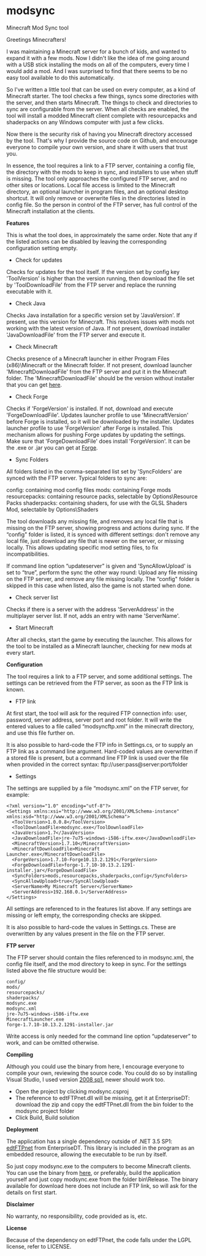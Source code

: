 # modsync
Minecraft Mod Sync tool

Greetings Minecrafters!

I was maintaining a Minecraft server for a bunch of kids, and wanted to expand it with a few mods. Now I didn't like the idea of me going around with a USB stick installing the mods on all of the computers, every time I would add a mod. And I was surprised to find that there seems to be no easy tool available to do this automatically.

So I've written a little tool that can be used on every computer, as a kind of Minecraft starter. The tool checks a few things, syncs some directories with the server, and then starts Minecraft. The things to check and directories to sync are configurable from the server. When all checks are enabled, the tool will install a modded Minecraft client complete with resourcepacks and shaderpacks on any Windows computer with just a few clicks.

Now there is the security risk of having you Minecraft directory accessed by the tool. That's why I provide the source code on Github, and encourage everyone to compile your own version, and share it with users that trust you.

In essence, the tool requires a link to a FTP server, containing a config file, the directory with the mods to keep in sync, and installers to use when stuff is missing. The tool only approaches the configured FTP server, and no other sites or locations. Local file access is limited to the Minecraft directory, an optional launcher in program files, and an optional desktop shortcut. It will only remove or overwrite files in the directories listed in config file. So the person in control of the FTP server, has full control of the Minecraft installation at the clients.

**Features**

This is what the tool does, in approximately the same order.
Note that any if the listed actions can be disabled by leaving the corresponding configuration setting empty.

- Check for updates

Checks for updates for the tool itself. If the version set by config key 'ToolVersion' is higher than the version running, then download the file set by 'ToolDownloadFile' from the FTP server and replace the running executable with it.

- Check Java

Checks Java installation for a specific version set by 'JavaVersion'. If present, use this version for Minecraft. This resolves issues with mods not working with the latest version of Java. If not present, download installer 'JavaDownloadFile' from the FTP server and execute it.

- Check Minecraft

Checks presence of a Minecraft launcher in either Program Files (x86)\Minecraft or the Minecraft folder. If not present, download launcher 'MinecraftDownloadFile' from the FTP server and put it in the Minecraft folder. The 'MinecraftDownloadFile' should be the version without installer that you can get [here](https://minecraft.net/download).

- Check Forge

Checks if 'ForgeVersion' is installed. If not, download and execute 'ForgeDownloadFile'. Updates launcher profile to use 'MinecraftVersion' before Forge is installed, so it will be downloaded by the installer. Updates launcher profile to use 'ForgeVersion' after Forge is installed. This mechanism allows for pushing Forge updates by updating the settings. Make sure that 'ForgeDownloadFile' does install 'ForgeVersion'. It can be the .exe or .jar you can get at [Forge](http://files.minecraftforge.net/minecraftforge/).

- Sync Folders

All folders listed in the comma-separated list set by 'SyncFolders' are synced with the FTP server.
Typical folders to sync are:

config: containing mod config files
mods: containing Forge mods
resourcepacks: containing resource packs, selectable by Options\Resource Packs
shaderpacks: containing shaders, for use with the GLSL Shaders Mod, selectable by Options\Shaders

The tool downloads any missing file, and removes any local file that is missing on the FTP server, showing progress and actions during sync.
If the “config" folder is listed, it is synced with different settings: don't remove any local file, just download any file that is newer on the server, or missing locally. This allows updating specific mod setting files, to fix incompatibilities.

If command line option “updateserver” is given and 'SyncAllowUpload' is set to “true”, perform the sync the other way round: Upload any file missing on the FTP server, and remove any file missing locally. The “config" folder is skipped in this case when listed, also the game is not started when done.

- Check server list

Checks if there is a server with the address 'ServerAddress' in the multiplayer server list. If not, adds an entry with name 'ServerName'.

- Start Minecraft

After all checks, start the game by executing the launcher. This allows for the tool to be installed as a Minecraft launcher, checking for new mods at every start.

**Configuration**

The tool requires a link to a FTP server, and some additional settings. The settings can be retrieved from the FTP server, as soon as the FTP link is known.

- FTP link

At first start, the tool will ask for the required FTP connection info: user, password, server address, server port and root folder. It will write the entered values to a file called “modsyncftp.xml” in the minecraft directory, and use this file further on.

It is also possible to hard-code the FTP info in Settings.cs, or to supply an FTP link as a command line argument. Hard-coded values are overwritten if a stored file is present, but a command line FTP link is used over the file when provided in the correct syntax: ftp://user:pass@server:port/folder

- Settings

The settings are supplied by a file “modsync.xml” on the FTP server, for example:

```
<?xml version="1.0" encoding="utf-8"?>
<Settings xmlns:xsi="http://www.w3.org/2001/XMLSchema-instance" xmlns:xsd="http://www.w3.org/2001/XMLSchema">
  <ToolVersion>1.0.0.8</ToolVersion>
  <ToolDownloadFile>modsync.exe</ToolDownloadFile>
  <JavaVersion>1.7</JavaVersion>
  <JavaDownloadFile>jre-7u75-windows-i586-iftw.exe</JavaDownloadFile>
  <MinecraftVersion>1.7.10</MinecraftVersion>
  <MinecraftDownloadFile>Minecraft Launcher.exe</MinecraftDownloadFile>
  <ForgeVersion>1.7.10-Forge10.13.2.1291</ForgeVersion>
  <ForgeDownloadFile>forge-1.7.10-10.13.2.1291-installer.jar</ForgeDownloadFile>
  <SyncFolders>mods,resourcepacks,shaderpacks,config</SyncFolders>
  <SyncAllowUpload>true</SyncAllowUpload>
  <ServerName>My Minecraft Server</ServerName>
  <ServerAddress>192.168.0.1</ServerAddress>
</Settings>
```

All settings are referenced to in the features list above.
If any settings are missing or left empty, the corresponding checks are skipped.

It is also possible to hard-code the values in Settings.cs. These are overwritten by any values present in the file on the FTP server.

**FTP server**

The FTP server should contain the files referenced to in modsync.xml, the config file itself, and the mod directory to keep in sync. For the settings listed above the file structure would be:

```
config/
mods/
resourcepacks/
shaderpacks/
modsync.exe
modsync.xml
jre-7u75-windows-i586-iftw.exe
MinecraftLauncher.exe
forge-1.7.10-10.13.2.1291-installer.jar
```

Write access is only needed for the command line option “updateserver” to work, and can be omitted otherwise.

**Compiling**

Although you could use the binary from here, I encourage everyone to compile your own, reviewing the source code.
You could do so by installing Visual Studio, I used version [2008 sp1](http://download.microsoft.com/download/E/8/E/E8EEB394-7F42-4963-A2D8-29559B738298/VS2008ExpressWithSP1ENUX1504728.iso), newer should work too.
- Open the project by clicking modsync.csproj
- The reference to edtFTPnet.dll will be missing, get it at EnterpriseDT: download the zip and copy the edtFTPnet.dll from the bin folder to the modsync project folder
- Click Build, Build solution

**Deployment**

The application has a single dependency outside of .NET 3.5 SP1: [edtFTPnet](https://enterprisedt.com/products/edtftpnet/) from EnterpriseDT.
This library is included in the program as an embedded resource, allowing the executable to be run by itself.

So just copy modsync.exe to the computers to become Minecraft clients. You can use the binary from [here](https://github.com/hupster/modsync/blob/master/bin/Release/modsync.exe?raw=true), or preferably, build the application yourself and just copy modsync.exe from the folder bin\Release.
The binary available for download here does not include an FTP link, so will ask for the details on first start.

**Disclaimer**

No warranty, no responsibility, code provided as is, etc.

**License**

Because of the dependency on edtFTPnet, the code falls under the LGPL license, refer to LICENSE.
